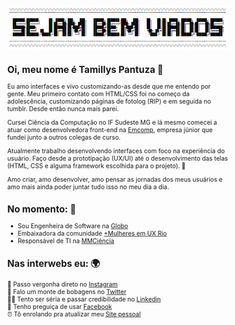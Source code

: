 <!--
### Hi there 👋

**Tamtuza/Tamtuza** is a ✨ _special_ ✨ repository because its `README.md` (this file) appears on your GitHub profile.

Here are some ideas to get you started:

- 🔭 I’m currently working on ...
- 🌱 I’m currently learning ...
- 👯 I’m looking to collaborate on ...
- 🤔 I’m looking for help with ...
- 💬 Ask me about ...
- 📫 How to reach me: ...
- 😄 Pronouns: ...
- ⚡ Fun fact: ...
-->

<img src="https://github.com/Tamtuza/Tamtuza/blob/master/ascii.PNG">

## Oi, meu nome é Tamillys Pantuza 🙋

Eu amo interfaces e vivo customizando-as desde que me entendo por gente.
Meu primeiro contato com HTML/CSS foi no começo da adolescência, customizando páginas de fotolog (RIP) e em seguida no tumblr. Desde então nunca mais parei.

Cursei Ciência da Computação no IF Sudeste MG e lá mesmo comecei a atuar como desenvolvedora front-end na [Emcomp](https://emcomp.com.br/), empresa júnior que fundei junto a outros colegas de curso.

Atualmente trabalho desenvolvendo interfaces com foco na experiência do usuário. Faço desde a prototipação (UX/UI) até o desenvolvimento das telas (HTML, CSS e alguma framework escolhida para o projeto). 🦄

Amo criar, amo desenvolver, amo pensar as jornadas dos meus usuários e amo mais ainda poder juntar tudo isso no meu dia a dia.

## No momento: 🚩

- Sou Engenheira de Software na [Globo](https://www.globo.com)
- Embaixadora da comunidade [+Mulheres em UX Rio](http://www.maismulheresux.com)
- Responsável de TI na [MMCiência](http://www.mmciencia.com.br)

## Nas interwebs eu: 🌍
📸 Passo vergonha direto no [Instagram](https://instagram.com/tamtuza) <br/>
🧻 Falo um monte de bobagens no [Twitter](https://twitter.com/juangabrielr4) <br/>
🙆‍♂️ Tento ser séria e passar credibilidade no [Linkedin](https://www.linkedin.com/in/tamillys/) <br/>
👻 Tenho preguiça de usar [Facebook](http://www.facebook.com/tamtuza) <br/>
⏰ Tô enrolando pra atualizar meu [Site pessoal](https://tamillys.com)
